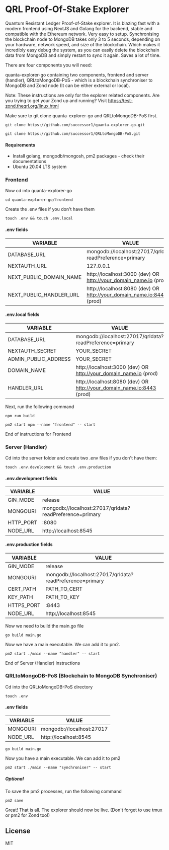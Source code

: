 # QRL Proof-Of-Stake Explorer

Quantum Resistant Ledger Proof-of-Stake explorer. It is blazing fast with a modern frontend using NextJS and Golang for the backend, stable and compatible with the Ethereum network. Very easy to setup. Synchronising the blockchain node to MongoDB takes only 3 to 5 seconds, depending on your hardware, network speed, and size of the blockchain. Which makes it incredibly easy debug the system, as you can easily delete the blockchain data from MongoDB and simply restart to sync it again. Saves a lot of time.

There are four components you will need:

quanta-explorer-go containing two components, frontend and server (handler), 
QRLtoMongoDB-PoS - which is a blockchain synchroniser to MongoDB and
Zond node (It can be either external or local). 

Note: These instructions are only for the explorer related components. Are you trying to get your Zond up and running? Visit https://test-zond.theqrl.org/linux.html

Make sure to git clone quanta-explorer-go and QRLtoMongoDB-PoS first. 

```
git clone https://github.com/successor1/quanta-explorer-go.git
```

```
git clone https://github.com/successor1/QRLtoMongoDB-PoS.git
```

#### Requirements
- Install golang, mongodb/mongosh, pm2 packages - check their documentations
- Ubuntu 20.04 LTS system

### Frontend
Now cd into quanta-explorer-go

```
cd quanta-explorer-go/frontend
```

Create the .env files if you don't have them
```
touch .env && touch .env.local
```

#### .env fields

| VARIABLE | VALUE |
| ------ | ------ |
| DATABASE_URL | mongodb://localhost:27017/qrldata?readPreference=primary |
| NEXTAUTH_URL | 127.0.0.1 |
| NEXT_PUBLIC_DOMAIN_NAME | http://localhost:3000 (dev) OR http://your_domain_name.io (prod) |
| NEXT_PUBLIC_HANDLER_URL | http://localhost:8080 (dev) OR http://your_domain_name.io:8443 (prod) |

#### .env.local fields 

| VARIABLE | VALUE |
| ------ | ------ |
| DATABASE_URL | mongodb://localhost:27017/qrldata?readPreference=primary |
| NEXTAUTH_SECRET | YOUR_SECRET |
| ADMIN_PUBLIC_ADDRESS | YOUR_SECRET |
| DOMAIN_NAME | http://localhost:3000 (dev) OR http://your_domain_name.io (prod) |
| HANDLER_URL | http://localhost:8080 (dev) OR http://your_domain_name.io:8443 (prod) |

Next, run the following command
```
npm run build
```

```
pm2 start npm --name "frontend" -- start
```
End of instructions for Frontend

### Server (Handler)

Cd into the server folder and create two .env files if you don't have them: 
```
touch .env.development && touch .env.production
```

#### .env.development fields 

| VARIABLE | VALUE |
| ------ | ------ |
| GIN_MODE | release |
| MONGOURI | mongodb://localhost:27017/qrldata?readPreference=primary |
| HTTP_PORT | :8080 |
| NODE_URL | http://localhost:8545 |

#### .env.production fields

| VARIABLE | VALUE |
| ------ | ------ |
| GIN_MODE | release |
| MONGOURI | mongodb://localhost:27017/qrldata?readPreference=primary |
| CERT_PATH | PATH_TO_CERT |
| KEY_PATH | PATH_TO_KEY |
| HTTPS_PORT | :8443 |
| NODE_URL | http://localhost:8545 |

Now we need to build the main.go file
```
go build main.go
```
Now we have a main executable. We can add it to pm2.

```
pm2 start ./main --name "handler" -- start
```
End of Server (Handler) instructions

### QRLtoMongoDB-PoS (Blockchain to MongoDB Synchroniser) 

Cd into the QRLtoMongoDB-PoS directory
```
touch .env
```

#### .env fields
| VARIABLE | VALUE |
| ------ | ------ |
| MONGOURI | mongodb://localhost:27017 |
| NODE_URL | http://localhost:8545 |

```
go build main.go
```

Now you have a main executable. We can add it to pm2 

```
pm2 start ./main --name "synchroniser" -- start
```

##### Optional
To save the pm2 processes, run the following command
```
pm2 save
```
Great! That is all. The explorer should now be live. (Don't forget to use tmux or pm2 for Zond too!)

## License

MIT
